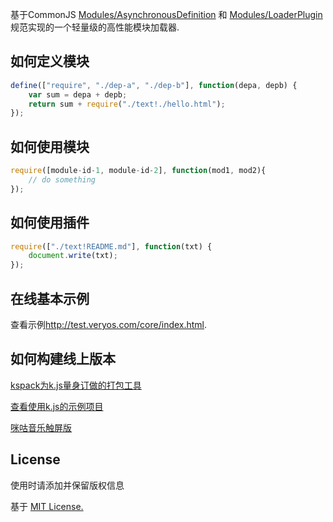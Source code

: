 
基于CommonJS <a href="" target="_blank">Modules/AsynchronousDefinition</a> 和 <a href="" target="_blank">Modules/LoaderPlugin </a>规范实现的一个轻量级的高性能模块加载器.

## 如何定义模块

```js
define(["require", "./dep-a", "./dep-b"], function(depa, depb) {
	var sum = depa + depb;
	return sum + require("./text!./hello.html");
});
```

## 如何使用模块

```js
require([module-id-1, module-id-2], function(mod1, mod2){
	// do something
});
```

## 如何使用插件

```js
require(["./text!README.md"], function(txt) {
	document.write(txt);
});
```

## 在线基本示例

查看示例<a href="http://test.veryos.com/core/index.html" target="_blank">http://test.veryos.com/core/index.html</a>.

## 如何构建线上版本

<a href="//github.com/yessky/kspack">kspack为k.js量身订做的打包工具</a>

<a href="//github.com/yessky/spa-sample-project">查看使用k.js的示例项目</a>

<a href="http://m.music.migu.com">咪咕音乐触屏版</a>

## License

使用时请添加并保留版权信息

基于 <a href="https://github.com/yessky/loader/blob/master/LICENSE.md">MIT License.</a>
